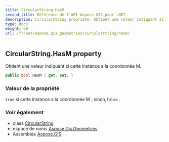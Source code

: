 ```yaml
---
title: CircularString.HasM
second_title: Référence de l'API Aspose.GIS pour .NET
description: CircularString propriété. Obtient une valeur indiquant si cette instance a la coordonnée M.
type: docs
weight: 60
url: /fr/net/aspose.gis.geometries/circularstring/hasm/
---
```

## CircularString.HasM property

Obtient une valeur indiquant si cette instance a la coordonnée M.

```csharp
public bool HasM { get; set; }
```

### Valeur de la propriété

`true` si cette instance a la coordonnée M ; sinon,`false` .

### Voir également

* class [CircularString](../)
* espace de noms [Aspose.Gis.Geometries](../../circularstring/)
* Assemblée [Aspose.GIS](../../../)


